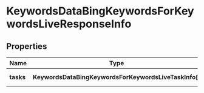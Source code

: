 # KeywordsDataBingKeywordsForKeywordsLiveResponseInfo

## Properties

| Name | Type | Description | Notes |
|------------ | ------------- | ------------- | -------------|
**tasks** | **KeywordsDataBingKeywordsForKeywordsLiveTaskInfo[]** | array of tasks |[optional]|